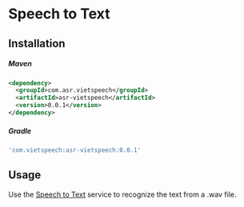# Speech to Text

## Installation

##### Maven

```xml
<dependency>
  <groupId>com.asr.vietspeech</groupId>
  <artifactId>asr-vietspeech</artifactId>
  <version>0.0.1</version>
</dependency>
```

##### Gradle

```gradle
'com.vietspeech:asr-vietspeech:0.0.1'
```

## Usage

Use the [Speech to Text][speech_to_text] service to recognize the text from a .wav file.

```java

```

[speech_to_text]: http://asr.vietspeech.com:3200/docs

